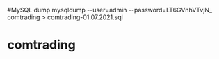 #MySQL dump
mysqldump --user=admin --password=LT6GVnhVTvjN_ comtrading > comtrading-01.07.2021.sql
# comtrading
